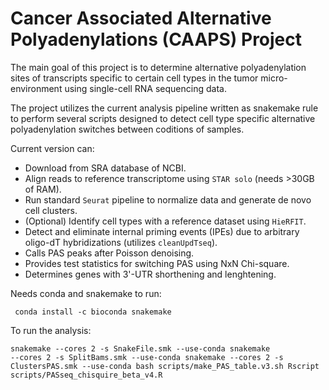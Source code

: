 # Cancer Associated Alternative Polyadenylations (CAAPS) Project

The main goal of this project is to determine alternative polyadenylation sites of transcripts specific to certain cell types in the tumor micro-environment using single-cell RNA sequencing data.

The project utilizes the current analysis pipeline written as snakemake rule to perform several scripts designed to detect cell type specific alternative polyadenylation switches between coditions of samples.

Current version can:

- Download from SRA database of NCBI.
- Align reads to reference transcriptome using `STAR solo` (needs >30GB of RAM).
- Run standard `Seurat` pipeline to normalize data and generate de novo cell clusters.
- (Optional) Identify cell types with a reference dataset using `HieRFIT`.
- Detect and eliminate internal priming events (IPEs) due to arbitrary oligo-dT hybridizations (utilizes `cleanUpdTseq`).
- Calls PAS peaks after Poisson denoising.
- Provides test statistics for switching PAS using NxN Chi-square.
- Determines genes with 3'-UTR shorthening and lenghtening. 


Needs conda and snakemake to run:

<code> conda install -c bioconda snakemake </code>

To run the analysis:

<code>snakemake --cores 2 -s SnakeFile.smk --use-conda 
snakemake --cores 2 -s SplitBams.smk --use-conda 
snakemake --cores 2 -s ClustersPAS.smk --use-conda 
bash scripts/make_PAS_table.v3.sh
Rscript scripts/PASseq_chisquire_beta_v4.R </code>
